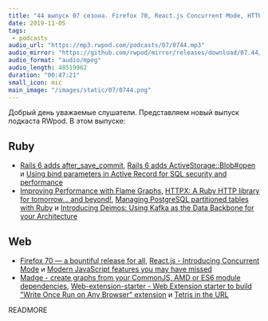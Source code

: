 ```yaml
---
title: "44 выпуск 07 сезона. Firefox 70, React.js Concurrent Mode, HTTPX, Deimos, Madge, Web-extension-starter и прочее"
date: 2019-11-05
tags:
 - podcasts
audio_url: "https://mp3.rwpod.com/podcasts/07/0744.mp3"
audio_mirror: "https://github.com/rwpod/mirror/releases/download/07.44/0744.mp3"
audio_format: "audio/mpeg"
audio_length: 48519962
duration: "00:47:21"
small_icon: mic
main_image: "/images/static/07/0744.png"
---
```


Добрый день уважаемые слушатели. Представляем новый выпуск подкаста RWpod. В этом выпуске:

## Ruby

 - [Rails 6 adds after_save_commit](https://blog.saeloun.com/2019/10/29/rails-6-after-save-commit), [Rails 6 adds ActiveStorage::Blob#open](https://blog.bigbinary.com/2019/10/30/rails-6-adds-activestorage-blob-open.html) и [Using bind parameters in Active Record for SQL security and performance](https://blog.saeloun.com/2019/10/28/bind-parameters-in-activerecord-sql-queries.html)
 - [Improving Performance with Flame Graphs](https://getaround.tech/improving-performance-with-flame-graphs/), [HTTPX: A Ruby HTTP library for tomorrow... and beyond!](https://gitlab.com/honeyryderchuck/httpx), [Managing PostgreSQL partitioned tables with Ruby](https://www.honeybadger.io/blog/pg-partition-manager/) и [Introducing Deimos: Using Kafka as the Data Backbone for your Architecture](https://medium.com/flippengineering/introducing-deimos-using-kafka-as-the-data-backbone-for-your-architecture-205bbc248391)

## Web

 - [Firefox 70 — a bountiful release for all](https://hacks.mozilla.org/2019/10/firefox-70-a-bountiful-release-for-all/), [React.js - Introducing Concurrent Mode](https://reactjs.org/docs/concurrent-mode-intro.html) и [Modern JavaScript features you may have missed](http://www.breck-mckye.com/blog/2019/10/modern-javascript-features-you-may-have-missed/)
 - [Madge - create graphs from your CommonJS, AMD or ES6 module dependencies](https://github.com/pahen/madge), [Web-extension-starter - Web Extension starter to build "Write Once Run on Any Browser" extension](https://github.com/abhijithvijayan/web-extension-starter) и [Tetris in the URL](https://piet-v.github.io/)

READMORE
